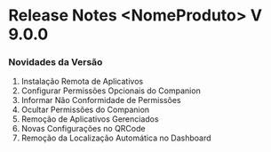 # Release Notes \<NomeProduto> V 9.0.0

### Novidades da Versão

1. Instalação Remota de Aplicativos
2. Configurar Permissões Opcionais do Companion
3. Informar Não Conformidade de Permissões
4. Ocultar Permissões do Companion
5. Remoção de Aplicativos Gerenciados
6. Novas Configurações no QRCode
7. Remoção da Localização Automática no Dashboard
